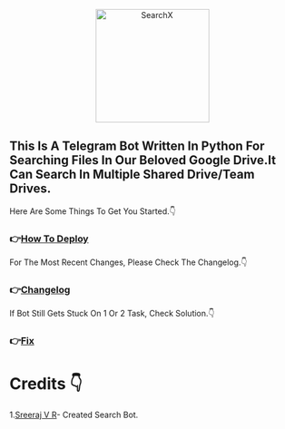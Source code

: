  <p align="center">
  <img width="200" src="https://cdn.dribbble.com/users/1501052/screenshots/5468049/searching_tickets.gif" alt="SearchX">
</p> 


<p align="center">
  
## This Is A Telegram Bot Written In Python For Searching Files In Our Beloved Google Drive.It Can Search In Multiple Shared Drive/Team Drives.
</p>


Here Are Some Things To Get You Started.👇

### 👉[How To Deploy](https://github.com/iamLiquidX/SearchX/wiki/How-To-Deploy)


For The Most Recent Changes, Please Check The Changelog.👇

### 👉[Changelog](https://github.com/iamLiquidX/SearchX/wiki/Changelog)

If Bot Still Gets Stuck On 1 Or 2 Task, Check Solution.👇

### 👉[Fix](https://github.com/iamLiquidX/SearchX/wiki/Fix-To-Getting-Stuck)



# Credits 👇
1.[Sreeraj V R](https://github.com/SVR666)- Created Search Bot.
